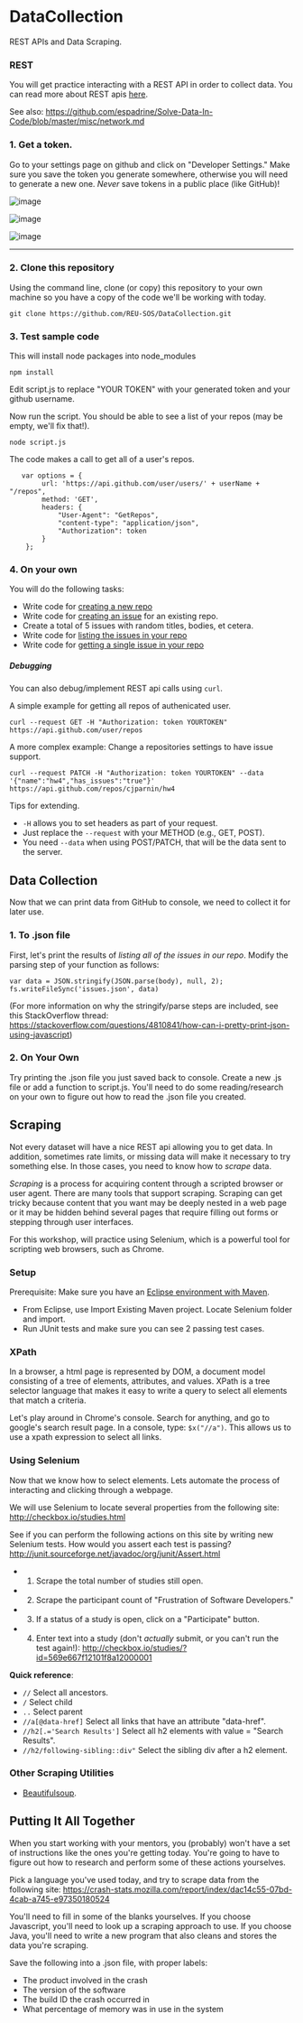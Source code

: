 # DataCollection

REST APIs and Data Scraping.

### REST

You will get practice interacting with a REST API in order to collect data. You can read more about REST apis [here](https://github.com/CSC-326/Course/raw/master/Slides/RESTAPI_Frameworks.pptx).

See also: https://github.com/espadrine/Solve-Data-In-Code/blob/master/misc/network.md

### 1. Get a token.

Go to your settings page on github and click on "Developer Settings." Make sure you save the token you generate somewhere, otherwise you will need to generate a new one. *Never* save tokens in a public place (like GitHub)!

![image](https://github.com/REU-SOS/DataCollection/blob/master/images/github_settings.png)

![image](https://raw.githubusercontent.com/REU-SOS/DataCollection/master/images/github_developer_settings.png)

![image](https://cloud.githubusercontent.com/assets/742934/12955783/a741d0b0-cff2-11e5-9f95-4cfebe421756.png)

<hr/>


### 2. Clone this repository

Using the command line, clone (or copy) this repository to your own machine so you have a copy of the code we'll be working with today.

```
git clone https://github.com/REU-SOS/DataCollection.git
```

### 3. Test sample code

This will install node packages into node_modules

```
npm install
```

Edit script.js to replace "YOUR TOKEN" with your generated token and your github username.

Now run the script. You should be able to see a list of your repos (may be empty, we'll fix that!).

```
node script.js
```

The code makes a call to get all of a user's repos.

```
   var options = {
		url: 'https://api.github.com/user/users/' + userName + "/repos",
		method: 'GET',
		headers: {
			"User-Agent": "GetRepos",
			"content-type": "application/json",
			"Authorization": token
		}
	};
```

### 4. On your own

You will do the following tasks:

* Write code for [creating a new repo](https://developer.github.com/v3/repos/#create)
* Write code for [creating an issue](https://developer.github.com/v3/issues/#create-an-issue) for an existing repo.
* Create a total of 5 issues with random titles, bodies, et cetera.
* Write code for [listing the issues in your repo](https://developer.github.com/v3/issues/#list-issues-for-a-repository)
* Write code for [getting a single issue in your repo](https://developer.github.com/v3/issues/#get-a-single-issue)

##### Debugging

You can also debug/implement REST api calls using `curl`.

A simple example for getting all repos of authenicated user.

```
curl --request GET -H "Authorization: token YOURTOKEN" https://api.github.com/user/repos

```

A more complex example: Change a repositories settings to have issue support.

```
curl --request PATCH -H "Authorization: token YOURTOKEN" --data '{"name":"hw4","has_issues":"true"}' https://api.github.com/repos/cjparnin/hw4
```

Tips for extending.

* `-H` allows you to set headers as part of your request.
* Just replace the `--request` with your METHOD (e.g., GET, POST).
* You need `--data` when using POST/PATCH, that will be the data sent to the server.

## Data Collection

Now that we can print data from GitHub to console, we need to collect it for later use.

### 1. To .json file

First, let's print the results of *listing all of the issues in our repo*. Modify the parsing step of your function as follows:

```
var data = JSON.stringify(JSON.parse(body), null, 2);
fs.writeFileSync('issues.json', data)
```

(For more information on why the stringify/parse steps are included, see this StackOverflow thread: https://stackoverflow.com/questions/4810841/how-can-i-pretty-print-json-using-javascript)

### 2. On Your Own

Try printing the .json file you just saved back to console. Create a new .js file or add a function to script.js. You'll need to do some reading/research on your own to figure out how to read the .json file you created.

## Scraping

Not every dataset will have a nice REST api allowing you to get data. In addition, sometimes rate limits, or missing data will make it necessary to try something else. In those cases, you need to know how to *scrape* data.

*Scraping* is a process for acquiring content through a scripted browser or user agent. There are many tools that support scraping. Scraping can get tricky because content that you want may be deeply nested in a web page or it may be hidden behind several pages that require filling out forms or stepping through user interfaces.

For this workshop, will practice using Selenium, which is a powerful tool for scripting web browsers, such as Chrome.

### Setup

Prerequisite: Make sure you have an [Eclipse environment with Maven](https://github.com/REU-SOS/EngineeringBasics).

* From Eclipse, use Import Existing Maven project. Locate Selenium folder and import.
* Run JUnit tests and make sure you can see 2 passing test cases.

### XPath

In a browser, a html page is represented by DOM, a document model consisting of a tree of elements, attributes, and values. XPath is a tree selector language that makes it easy to write a query to select all elements that match a criteria.

Let's play around in Chrome's console.  Search for anything, and go to google's search result page.  In a console, type: `$x("//a")`. This allows us to use a xpath expression to select all links.

### Using Selenium

Now that we know how to select elements. Lets automate the process of interacting and clicking through a webpage.

We will use Selenium to locate several properties from the following site: http://checkbox.io/studies.html

See if you can perform the following actions on this site by writing new Selenium tests. How would you assert each test is passing? http://junit.sourceforge.net/javadoc/org/junit/Assert.html

* 1. Scrape the total number of studies still open.
* 2. Scrape the participant count of "Frustration of Software Developers."
* 3. If a status of a study is open, click on a "Participate" button.
* 4. Enter text into a study (don't *actually* submit, or you can't run the test again!): http://checkbox.io/studies/?id=569e667f12101f8a12000001

**Quick reference**:

* `//` Select all ancestors.
* `/` Select child
* `..` Select parent
* `//a[@data-href]` Select all links that have an attribute "data-href".
* `//h2[.='Search Results']` Select all h2 elements with value = "Search Results".
* `//h2/following-sibling::div"` Select the sibling div after a h2 element.

### Other Scraping Utilities

* [Beautifulsoup](http://web.stanford.edu/~zlotnick/TextAsData/Web_Scraping_with_Beautiful_Soup.html).

## Putting It All Together

When you start working with your mentors, you (probably) won't have a set of instructions like the ones you're getting today. You're going to have to figure out how to research and perform some of these actions yourselves.

Pick a language you've used today, and try to scrape data from the following site: https://crash-stats.mozilla.com/report/index/dac14c55-07bd-4cab-a745-e97350180524

You'll need to fill in some of the blanks yourselves. If you choose Javascript, you'll need to look up a scraping approach to use. If you choose Java, you'll need to write a new program that also cleans and stores the data you're scraping.

Save the following into a .json file, with proper labels:

* The product involved in the crash
* The version of the software
* The build ID the crash occurred in
* What percentage of memory was in use in the system

